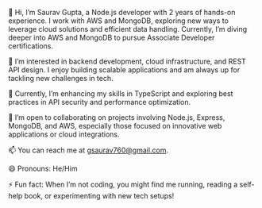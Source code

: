 👋 Hi, I’m Saurav Gupta, a Node.js developer with 2 years of hands-on experience. I work with AWS and MongoDB, exploring new ways to leverage cloud solutions and efficient data handling. Currently, I’m diving deeper into AWS and MongoDB to pursue Associate Developer certifications.

👀 I’m interested in backend development, cloud infrastructure, and REST API design. I enjoy building scalable applications and am always up for tackling new challenges in tech.

🌱 Currently, I’m enhancing my skills in TypeScript and exploring best practices in API security and performance optimization.

💞️ I’m open to collaborating on projects involving Node.js, Express, MongoDB, and AWS, especially those focused on innovative web applications or cloud integrations.

📫 You can reach me at gsaurav760@gmail.com.

😄 Pronouns: He/Him

⚡ Fun fact: When I’m not coding, you might find me running, reading a self-help book, or experimenting with new tech setups!
